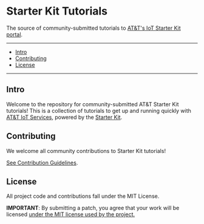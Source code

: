 # Starter Kit Tutorials

The source of community-submitted tutorials to [AT&T's IoT Starter Kit portal](http://starterkit.att.com).

------

* [Intro](#intro)
* [Contributing](#contributing)
* [License](#license)

------

## Intro

Welcome to the repository for community-submitted AT&T Starter Kit tutorials!
This is a collection of tutorials to get up and running quickly with [AT&T IoT Services](http://iot-services.att.com), powered by the [Starter Kit](https://starterkit.att.com).

## Contributing

We welcome all community contributions to Starter Kit tutorials!

[See Contribution Guidelines](contributing).

## License

All project code and contributions fall under the MIT License.

**IMPORTANT**: By submitting a patch, you agree that your work will be
licensed [under the MIT license used by the project.](license)
